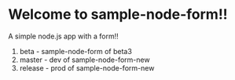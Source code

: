 # Welcome to sample-node-form!!
A simple node.js app with a form!!

1. beta - sample-node-form of beta3
2. master - dev of sample-node-form-new 
3. release - prod of sample-node-form-new 
